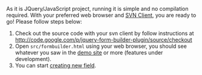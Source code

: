 As it is JQuery/JavaScript project, running it is simple and no compilation required. With your preferred web browser and [SVN Client](http://en.wikipedia.org/wiki/Comparison_of_Subversion_clients), you are ready to go! Please follow steps below:
  1. Check out the source code with your svn client by follow instructions at http://code.google.com/p/jquery-form-builder-plugin/source/checkout
  1. Open `src/formbuilder.html` using your web browser, you should see whatever you saw in the [demo site](http://jquery-form-builder-plugin.appspot.com/) or more (features under development).
  1. You can start [creating new field](HowToCreateNewField.md).